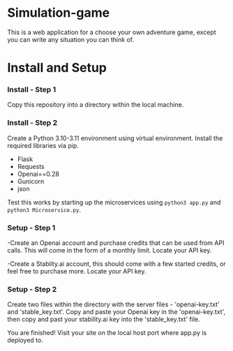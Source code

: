 # Simulation-game
This is a web application for a choose your own adventure game, except you can write any situation you can think of.


# Install and Setup

### Install - Step 1
  Copy this repository into a directory within the local machine.

### Install - Step 2
  Create a Python 3.10-3.11 environment using virtual environment.
  Install the required libraries via pip.
  - Flask
  - Requests
  - Openai==0.28
  - Gunicorn
  - json
    
  Test this works by starting up the microservices using `python3 app.py` and `python3 Microservice.py`.

### Setup - Step 1

  -Create an Openai account and purchase credits that can be used from API calls. 
  This will come in the form of a monthly limit. Locate your API key.
  
  -Create a Stablity.ai account, this should come with a few started credits, or feel
  free to purchase more. Locate your API key.

### Setup - Step 2

  Create two files within the directory with the server files - 'openai-key.txt' and 'stable_key.txt'.
  Copy and paste your Openai key in the 'openai-key.txt', then copy and past your stability.ai key into the
  'stable_key.txt' file.

  You are finished! Visit your site on the local host port where app.py is deployed to.

